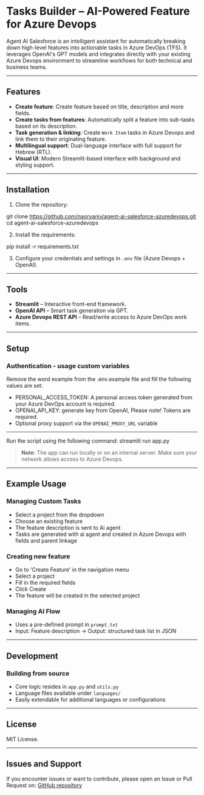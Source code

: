 #  Tasks Builder – AI-Powered Feature for Azure Devops

Agent AI Salesforce is an intelligent assistant for automatically breaking down high-level features into actionable tasks in Azure DevOps (TFS). It leverages OpenAI's GPT models and integrates directly with your existing Azure Devops environment to streamline workflows for both technical and business teams.

---

## Features

* **Create feature**: Create feature based on title, description and more fields.
* **Create tasks from features**: Automatically split a feature into sub-tasks based on its description.
* **Task generation & linking**: Create `Work Item` tasks in Azure Devops and link them to their originating feature.
* **Multilingual support**: Dual-language interface with full support for Hebrew (RTL).
* **Visual UI**: Modern Streamlit-based interface with background and styling support.

---

##  Installation

1. Clone the repository:

git clone https://github.com/naoryaniv/agent-ai-salesforce-azuredevops.git
cd agent-ai-salesforce-azuredevops


2. Install the requirements:

pip install -r requirements.txt


3. Configure your credentials and settings in `.env` file (Azure Devops + OpenAI).

---

##  Tools

* **Streamlit** – Interactive front-end framework.
* **OpenAI API** – Smart task generation via GPT.
* **Azure Devops REST API** – Read/write access to Azure DevOps work items.

---

##  Setup

### Authentication - usage custom variables

Remove the word example from the .env.example file and fill the following values are set:

* PERSONAL_ACCESS_TOKEN: A personal access token generated from your Azure DevOps account is required.
* OPENAI_API_KEY: generate key from OpenAI, Please note! Tokens are required.
* Optional proxy support via the `OPENAI_PROXY_URL` variable
---

Run the script using the following command:
streamlit run app.py

> **Note**: The app can run locally or on an internal server. Make sure your network allows access to Azure Devops.

---

##  Example Usage

### Managing Custom Tasks

* Select a project from the dropdown
* Choose an existing feature
* The feature description is sent to Ai agent
* Tasks are generated with ai agent and created in Azure Devops with fields and parent linkage

### Creating new feature

* Go to 'Create Feature' in the navigation menu
* Select a project
* Fill in the required fields
* Click Create
* The feature will be created in the selected project


### Managing AI Flow

* Uses a pre-defined prompt in `prompt.txt`
* Input: Feature description → Output: structured task list in JSON

---

##  Development

### Building from source

* Core logic resides in `app.py` and `utils.py`
* Language files available under `languages/`
* Easily extendable for additional languages or configurations

---

##  License

MIT License.

---

##  Issues and Support

If you encounter issues or want to contribute, please open an Issue or Pull Request on:
[GitHub repository](https://github.com/naoryaniv/agent-ai-salesforce-azuredevops/issues)
